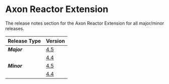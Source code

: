# Axon Reactor Extension

The release notes section for the Axon Reactor Extension for all major/minor releases.

| Release Type | Version                                        |
| :--- |:-----------------------------------------------|
| _**Major**_ | [4.5](rn-reactor-major-releases.md#release-45) |
|  | [4.4](rn-reactor-major-releases.md#release-44) |
| _**Minor**_ | [4.5](rn-reactor-minor-releases.md#release-45) |
|  | [4.4](rn-reactor-minor-releases.md#release-44) |
